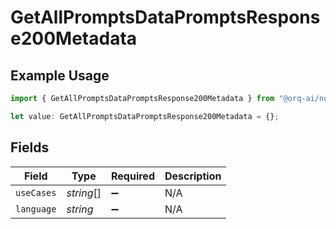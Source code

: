 # GetAllPromptsDataPromptsResponse200Metadata

## Example Usage

```typescript
import { GetAllPromptsDataPromptsResponse200Metadata } from "@orq-ai/node/models/operations";

let value: GetAllPromptsDataPromptsResponse200Metadata = {};
```

## Fields

| Field              | Type               | Required           | Description        |
| ------------------ | ------------------ | ------------------ | ------------------ |
| `useCases`         | *string*[]         | :heavy_minus_sign: | N/A                |
| `language`         | *string*           | :heavy_minus_sign: | N/A                |